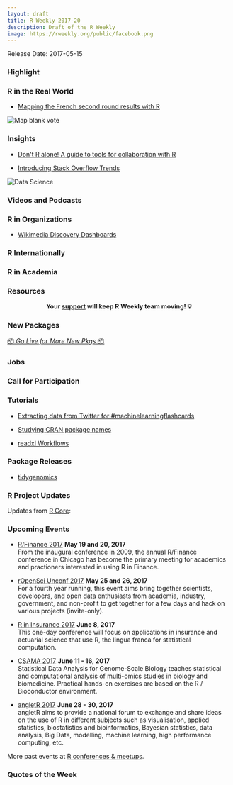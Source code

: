 ```yaml
---
layout: draft
title: R Weekly 2017-20
description: Draft of the R Weekly
image: https://rweekly.org/public/facebook.png
---
```


Release Date: 2017-05-15

###  Highlight




###  R in the Real World

+ [Mapping the French second round results with R](http://colinfay.me/mapping-the-french-second-round-results-with-r/)

![Map blank vote](https://i2.wp.com/colinfay.me/wp-content/uploads/2017/05/second-tour-blanc.png)

###  Insights

+ [Don't R alone! A guide to tools for collaboration with R](http://www.noamross.net/blog/2013/1/7/collaborating-with-r.html)

+ [Introducing Stack Overflow Trends](https://stackoverflow.blog/2017/05/09/introducing-stack-overflow-trends/)

![Data Science](https://zgab33vy595fw5zq-zippykid.netdna-ssl.com/wp-content/uploads/2017/05/data-science-1-1024x621.png)

###  Videos and Podcasts




###  R in Organizations

+ [Wikimedia Discovery Dashboards](https://discovery.wmflabs.org/)


###  R Internationally



###  R in Academia





###  Resources



<p class="hide-support added-hostname support-rweekly" style="text-align: center;font-weight: bold;">Your <a class="non-visited externalLink" href="https://www.patreon.com/rweekly" onclick="pas(this)">support</a> will keep R Weekly team moving! 💡</p>

###  New Packages

<p class="added-hostname"><a href="https://rweekly.org/live" target="_blank" class="externalLink">📦 <i>Go Live for More New Pkgs</i> 📦</a></p>




###  Jobs




###  Call for Participation



###  Tutorials

+ [Extracting data from Twitter for #machinelearningflashcards](https://jasdumas.github.io/2017-05-02-twitter-ml-flashcards/)

+ [Studying CRAN package names](https://msperlin.github.io/2017-05-09-Studying-Pkg-Names/)

+ [readxl Workflows](http://readxl.tidyverse.org/articles/articles/readxl-workflows.html)

<!--<div class="post-more-begin"></div><div class="post-more-end"></div>-->

###  Package Releases

+ [tidygenomics](https://github.com/Artjom-Metro/tidygenomics)

###  R Project Updates

Updates from [R Core](http://developer.r-project.org/blosxom.cgi/R-devel/NEWS):



###  Upcoming Events

+ [R/Finance 2017](http://www.rinfinance.com/) **May 19 and 20, 2017**  <br />
From the inaugural conference in 2009, the annual R/Finance conference in Chicago has become the primary meeting for academics and practioners interested in using R in Finance.

+ [rOpenSci Unconf 2017](http://unconf17.ropensci.org/) **May 25 and 26, 2017** <br />
For a fourth year running, this event aims bring together scientists, developers, and open data enthusiasts from academia, industry, government, and non-profit to get together for a few days and hack on various projects (invite-only).

+ [R in Insurance 2017](https://rininsurance17.sciencesconf.org/) **June 8, 2017** <br />
This one-day conference will focus on applications in insurance and actuarial science that use R, the lingua franca for statistical computation.

+ [CSAMA 2017](http://www.huber.embl.de/csama2017/) **June 11 - 16, 2017** <br />
Statistical Data Analysis for Genome-Scale Biology teaches statistical and computational analysis of multi-omics studies in biology and biomedicine. Practical hands-on exercises are based on the R / Bioconductor environment.

+ [angletR 2017](http://angletr2017.com/) **June 28 - 30, 2017** <br/>
angletR aims to provide a national forum to exchange and share ideas on the use of R in different subjects such as visualisation, applied statistics, biostatistics and bioinformatics, Bayesian statistics, data analysis, Big Data, modelling, machine learning, high performance computing, etc.

<!--+ [useR! 2017](http://user2017.brussels/) **July 4, 2017** <br />
The annual useR! conference is the main meeting of the international R user and developer community.-->

More past events at [R conferences & meetups](https://conf.rweekly.org).

###  Quotes of the Week

